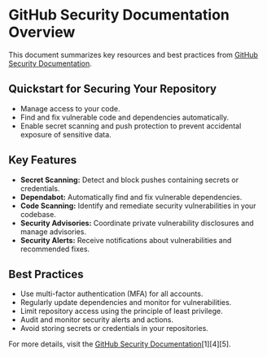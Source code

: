 # GitHub Security Documentation Overview

This document summarizes key resources and best practices from [GitHub Security Documentation](https://docs.github.com/en/code-security).

## Quickstart for Securing Your Repository

- Manage access to your code.
- Find and fix vulnerable code and dependencies automatically.
- Enable secret scanning and push protection to prevent accidental exposure of sensitive data.

## Key Features

- **Secret Scanning:** Detect and block pushes containing secrets or credentials.
- **Dependabot:** Automatically find and fix vulnerable dependencies.
- **Code Scanning:** Identify and remediate security vulnerabilities in your codebase.
- **Security Advisories:** Coordinate private vulnerability disclosures and manage advisories.
- **Security Alerts:** Receive notifications about vulnerabilities and recommended fixes.

## Best Practices

- Use multi-factor authentication (MFA) for all accounts.
- Regularly update dependencies and monitor for vulnerabilities.
- Limit repository access using the principle of least privilege.
- Audit and monitor security alerts and actions.
- Avoid storing secrets or credentials in your repositories.

For more details, visit the [GitHub Security Documentation](https://docs.github.com/en/code-security)[1][4][5].
